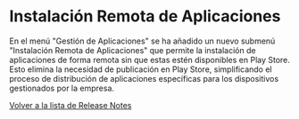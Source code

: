 # Instalación Remota de Aplicaciones

En el menú "Gestión de Aplicaciones" se ha añadido un nuevo submenú "Instalación Remota de Aplicaciones" que permite la instalación de aplicaciones de forma remota sin que estas estén disponibles en Play Store. Esto elimina la necesidad de publicación en Play Store, simplificando el proceso de distribución de aplicaciones específicas para los dispositivos gestionados por la empresa.

[Volver a la lista de Release Notes](./)
